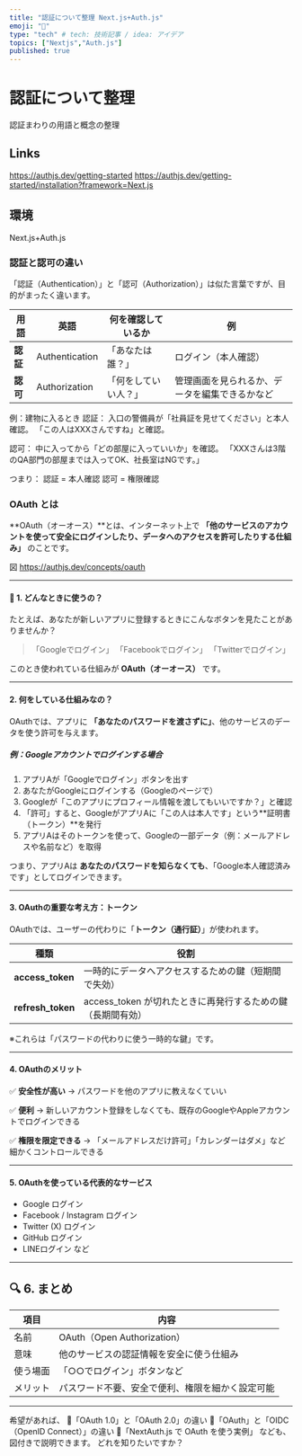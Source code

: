 ```yaml
---
title: "認証について整理 Next.js+Auth.js"
emoji: "🦁"
type: "tech" # tech: 技術記事 / idea: アイデア
topics: ["Nextjs","Auth.js"]
published: true
---
```

# 認証について整理
認証まわりの用語と概念の整理

## Links
https://authjs.dev/getting-started
https://authjs.dev/getting-started/installation?framework=Next.js

## 環境

Next.js+Auth.js

### 認証と認可の違い
「認証（Authentication）」と「認可（Authorization）」は似た言葉ですが、目的がまったく違います。

| 用語     | 英語             | 何を確認しているか  | 例                       |
| ------ | -------------- | ---------- | ----------------------- |
| **認証** | Authentication | 「あなたは誰？」   | ログイン（本人確認）              |
| **認可** | Authorization  | 「何をしていい人？」 | 管理画面を見られるか、データを編集できるかなど |

例：建物に入るとき
認証：
入口の警備員が「社員証を見せてください」と本人確認。
「この人はXXXさんですね」と確認。

認可：
中に入ってから「どの部屋に入っていいか」を確認。
「XXXさんは3階のQA部門の部屋までは入ってOK、社長室はNGです。」

つまり：
認証 = 本人確認
認可 = 権限確認

### OAuth とは

**OAuth（オーオース）**とは、インターネット上で **「他のサービスのアカウントを使って安全にログインしたり、データへのアクセスを許可したりする仕組み」** のことです。

図
https://authjs.dev/concepts/oauth

---

#### 🧩 1. どんなときに使うの？

たとえば、あなたが新しいアプリに登録するときにこんなボタンを見たことがありませんか？

> 「Googleでログイン」
> 「Facebookでログイン」
> 「Twitterでログイン」

このとき使われている仕組みが **OAuth（オーオース）** です。

---

#### 2. 何をしている仕組みなの？

OAuthでは、アプリに **「あなたのパスワードを渡さずに」**、他のサービスのデータを使う許可を与えます。

##### 例：Googleアカウントでログインする場合

1. アプリAが「Googleでログイン」ボタンを出す
2. あなたがGoogleにログインする（Googleのページで）
3. Googleが「このアプリにプロフィール情報を渡してもいいですか？」と確認
4. 「許可」すると、GoogleがアプリAに「この人は本人です」という**証明書（トークン）**を発行
5. アプリAはそのトークンを使って、Googleの一部データ（例：メールアドレスや名前など）を取得

つまり、アプリAは **あなたのパスワードを知らなくても**、「Google本人確認済みです」としてログインできます。

---

#### 3. OAuthの重要な考え方：トークン

OAuthでは、ユーザーの代わりに「**トークン（通行証）**」が使われます。

| 種類                | 役割                                   |
| ----------------- | ------------------------------------ |
| **access_token**  | 一時的にデータへアクセスするための鍵（短期間で失効）           |
| **refresh_token** | access_token が切れたときに再発行するための鍵（長期間有効） |

※これらは「パスワードの代わりに使う一時的な鍵」です。

---

#### 4. OAuthのメリット

✅ **安全性が高い**
→ パスワードを他のアプリに教えなくていい

✅ **便利**
→ 新しいアカウント登録をしなくても、既存のGoogleやAppleアカウントでログインできる

✅ **権限を限定できる**
→ 「メールアドレスだけ許可」「カレンダーはダメ」など細かくコントロールできる

---

#### 5. OAuthを使っている代表的なサービス

* Google ログイン
* Facebook / Instagram ログイン
* Twitter (X) ログイン
* GitHub ログイン
* LINEログイン など

---

## 🔍 6. まとめ

| 項目   | 内容                        |
| ---- | ------------------------- |
| 名前   | OAuth（Open Authorization） |
| 意味   | 他のサービスの認証情報を安全に使う仕組み      |
| 使う場面 | 「○○でログイン」ボタンなど            |
| メリット | パスワード不要、安全で便利、権限を細かく設定可能  |

---

希望があれば、
🔹「OAuth 1.0」と「OAuth 2.0」の違い
🔹「OAuth」と「OIDC（OpenID Connect）」の違い
🔹「NextAuth.js で OAuth を使う実例」
なども、図付きで説明できます。
どれを知りたいですか？
